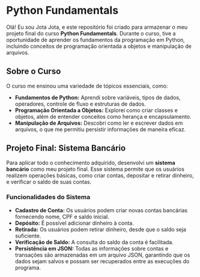 # Python Fundamentals

Olá! Eu sou Jota Jota, e este repositório foi criado para armazenar o meu projeto final do curso  **Python Fundamentals**. Durante o curso, tive a oportunidade de aprender os fundamentos da programação em Python, incluindo conceitos de programação orientada a objetos e manipulação de arquivos.

## Sobre o Curso

O curso me ensinou uma variedade de tópicos essenciais, como:

-   **Fundamentos de Python:**  Aprendi sobre variáveis, tipos de dados, operadores, controle de fluxo e estruturas de dados.
-   **Programação Orientada a Objetos:**  Explorei como criar classes e objetos, além de entender conceitos como herança e encapsulamento.
-   **Manipulação de Arquivos:**  Descobri como ler e escrever dados em arquivos, o que me permitiu persistir informações de maneira eficaz.

## Projeto Final: Sistema Bancário

Para aplicar todo o conhecimento adquirido, desenvolvi um  **sistema bancário**  como meu projeto final. Esse sistema permite que os usuários realizem operações básicas, como criar contas, depositar e retirar dinheiro, e verificar o saldo de suas contas.

### Funcionalidades do Sistema

-   **Cadastro de Conta:**  Os usuários podem criar novas contas bancárias fornecendo nome, CPF e saldo inicial.
-   **Depósito:**  É possível adicionar dinheiro à conta.
-   **Retirada:**  Os usuários podem retirar dinheiro, desde que o saldo seja suficiente.
-   **Verificação de Saldo:**  A consulta do saldo da conta é facilitada.
-   **Persistência em JSON:**  Todas as informações sobre contas e transações são armazenadas em um arquivo JSON, garantindo que os dados sejam salvos e possam ser recuperados entre as execuções do programa.